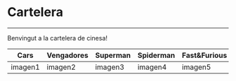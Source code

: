 # Cartelera
---
Benvingut a la cartelera de cinesa!

| Cars | Vengadores | Superman | Spiderman | Fast&Furious |
|------|------------|----------|-----------|--------------|
|imagen1|imagen2|imagen3|imagen4|imagen5




